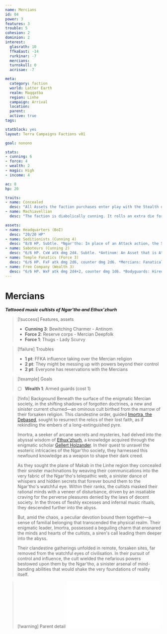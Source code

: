 ```yaml
---
name: Mercians
id: 04
power: 3
features: 3
trouble: 5
cohesion: 2
dominion: 2
interest:
  glasrath: 10
  ffkaEast: -14
  rurkinar: -7
  mercians: 
  turnskull: 0
  acrisae: -7

meta:
  category: faction
  world: Latter Earth
  realm: Maqqatba
  region: Linhe
  campaign: Arrival
  location: 
  parent:  
  active: true
tags: 

statblock: yes
layout: Terra Campaigns Factions v01

goal: nonono

stats:
- cunning: 6
- force: 4
- wealth: 2
- magic: High
- income: 4

ac: 8
hp: 20

traits:
- name: Concealed
  desc: "All Assets the faction purchases enter play with the Stealth quality."
- name: Machiavellian
  desc: "The faction is diabolically cunning. It rolls an extra die for all Cunning attribute checks. Its Cunning must always be its highest attribute."

assets:
- name: Headquarters (BoI)
  desc: "20/20 HP"
- name: Seditionists (Cunning 4)
  desc: "8/8 HP. Subtle. *Ngar'tho: In place of an Attack action, the Seditionists’ owners may spend 1d4 Treasure and attach the As- set to a hostile Asset in the same location. Until the Seditionists are destroyed, infest another Asset, or leave the same location, the rebelling Asset cannot be used for anything and grants no benefits.*"
- name: Saboteurs (Cunning 2)
  desc: "6/6 HP. CxW atk dmg 2d4. Subtle. *Antinom: An Asset that is Attacked by the Saboteurs can’t use any free action abilities it may have during the next turn, whether or not the Attack was successful.*"
- name: Temple Fanatics (Force 3)
  desc: "6/6 HP. FxF atk dmg 2d6, counter dmg 2d6. *Mercians: Fanatical servants of a cult, ideology, or larger religion, these enthusiasts wreak havoc on enemies without a thought for their own lives. After every time the Temple Fanatics defend or success- fully attack, they take 1d4 damage.*"
- name: Free Company (Wealth 3)
  desc: "6/6 HP. WxF atk dmg 2d4+2, counter dmg 1d6. *Bodyguards: Hired mercenaries and professional soldiers, this Asset can, as a free action once per turn, move itself. At the start of each of its owner’s turn, it takes 1 Treasure in upkeep costs; if this is not paid, roll 1d6. On a 1-3 the Asset is lost, on a 4-6 it goes rogue and will move to Attack the most profitable-looking target. This roll is repeated each turn until back pay is paid or the Asset is lost.*"
---
```

# Mercians
***Tattooed music cultists of Ngar'tho and Ethux'zhurh***

> [!success] Features, assets
> - **Cunning 3**: Bewitching Charmer - Antinom
> - **Force 2**: Reserve corps - Mercian Deepfolk
> - **Force 1**: Thugs - Lady Scurvy

> [!failure] Troubles
> - **1 pt**: FFKA influence taking over the Mercian religion
> - **2 pt**: They might be messing up with powers beyond their control
> - **2 pt**: Everyone has reservations with the Mercians

> [!example] Goals
> - [ ] **Wealth 1**: Armed guards (cost 1)

> [!info] Background
> Beneath the surface of the enigmatic Mercian society, in the shifting shadows of forgotten doctrines, a new and sinister current churned—an ominous cult birthed from the marrow of their forsaken religion. This clandestine order, guided [Imortra, the Debased](../npcs/Imortra.md), sought to resurrect the relics of their lost faith, as if rekindling the embers of a long-extinguished pyre.
> 
> Imortra, a seeker of arcane secrets and mysteries, had delved into the abyssal wisdom of [Ethux'zhurh](arrival/context/religions.md#Ethux'zhurh), a knowledge acquired through the enigmatic scholar [Gellert Holzander](../npcs/Gellert.md). In their quest to unravel the esoteric intricacies of the Ngar'tho society, they harnessed this newfound knowledge as a weapon to shape their dark creed. 
> 
> As they sought the plane of Makab in the Linhe region they concealed their sinister machinations by weaving their communications into the very fabric of the Ngar'tho's telepathic web, a sinister dance of whispers and hidden secrets that forever bound them to the Ngar'tho's watchful eye. Within their ranks, the cultists masked their rational minds with a veneer of disturbance, driven by an insatiable craving for the perverse pleasures denied by the laws of decent society. In the throes of fleshly excesses and infernal music rituals, they descended further into the abyss.
> 
> But, amid the chaos, a peculiar devotion bound them together—a sense of familial belonging that transcended the physical realm. Their enigmatic leader, Imortra, possessed a beguiling charm that ensnared the minds and hearts of the cultists, a siren's call leading them deeper into the abyss.
> 
> Their clandestine gatherings unfolded in remote, forsaken sites, far removed from the watchful eyes of civilisation. In their pursuit of control and influence, the cult wielded the nefarious powers bestowed upon them by the Ngar'tho, a sinister arsenal of mind-bending abilities that would shake the very foundations of reality itself.

> [!warning] Parent detail
> ![Mercian](arrival/context/cultures.md#Mercian)

